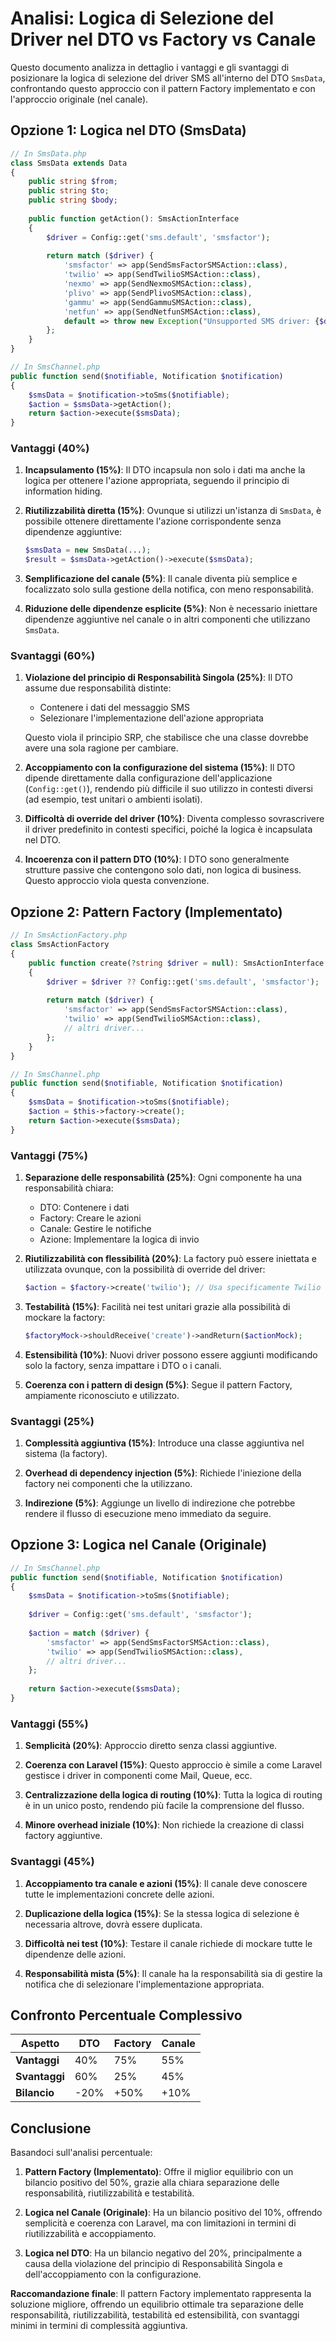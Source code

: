 # Analisi: Logica di Selezione del Driver nel DTO vs Factory vs Canale

Questo documento analizza in dettaglio i vantaggi e gli svantaggi di posizionare la logica di selezione del driver SMS all'interno del DTO `SmsData`, confrontando questo approccio con il pattern Factory implementato e con l'approccio originale (nel canale).

## Opzione 1: Logica nel DTO (SmsData)

```php
// In SmsData.php
class SmsData extends Data
{
    public string $from;
    public string $to;
    public string $body;
    
    public function getAction(): SmsActionInterface
    {
        $driver = Config::get('sms.default', 'smsfactor');
        
        return match ($driver) {
            'smsfactor' => app(SendSmsFactorSMSAction::class),
            'twilio' => app(SendTwilioSMSAction::class),
            'nexmo' => app(SendNexmoSMSAction::class),
            'plivo' => app(SendPlivoSMSAction::class),
            'gammu' => app(SendGammuSMSAction::class),
            'netfun' => app(SendNetfunSMSAction::class),
            default => throw new Exception("Unsupported SMS driver: {$driver}"),
        };
    }
}

// In SmsChannel.php
public function send($notifiable, Notification $notification)
{
    $smsData = $notification->toSms($notifiable);
    $action = $smsData->getAction();
    return $action->execute($smsData);
}
```

### Vantaggi (40%)

1. **Incapsulamento (15%)**: Il DTO incapsula non solo i dati ma anche la logica per ottenere l'azione appropriata, seguendo il principio di information hiding.

2. **Riutilizzabilità diretta (15%)**: Ovunque si utilizzi un'istanza di `SmsData`, è possibile ottenere direttamente l'azione corrispondente senza dipendenze aggiuntive:
   ```php
   $smsData = new SmsData(...);
   $result = $smsData->getAction()->execute($smsData);
   ```

3. **Semplificazione del canale (5%)**: Il canale diventa più semplice e focalizzato solo sulla gestione della notifica, con meno responsabilità.

4. **Riduzione delle dipendenze esplicite (5%)**: Non è necessario iniettare dipendenze aggiuntive nel canale o in altri componenti che utilizzano `SmsData`.

### Svantaggi (60%)

1. **Violazione del principio di Responsabilità Singola (25%)**: Il DTO assume due responsabilità distinte:
   - Contenere i dati del messaggio SMS
   - Selezionare l'implementazione dell'azione appropriata
   
   Questo viola il principio SRP, che stabilisce che una classe dovrebbe avere una sola ragione per cambiare.

2. **Accoppiamento con la configurazione del sistema (15%)**: Il DTO dipende direttamente dalla configurazione dell'applicazione (`Config::get()`), rendendo più difficile il suo utilizzo in contesti diversi (ad esempio, test unitari o ambienti isolati).

3. **Difficoltà di override del driver (10%)**: Diventa complesso sovrascrivere il driver predefinito in contesti specifici, poiché la logica è incapsulata nel DTO.

4. **Incoerenza con il pattern DTO (10%)**: I DTO sono generalmente strutture passive che contengono solo dati, non logica di business. Questo approccio viola questa convenzione.

## Opzione 2: Pattern Factory (Implementato)

```php
// In SmsActionFactory.php
class SmsActionFactory
{
    public function create(?string $driver = null): SmsActionInterface
    {
        $driver = $driver ?? Config::get('sms.default', 'smsfactor');
        
        return match ($driver) {
            'smsfactor' => app(SendSmsFactorSMSAction::class),
            'twilio' => app(SendTwilioSMSAction::class),
            // altri driver...
        };
    }
}

// In SmsChannel.php
public function send($notifiable, Notification $notification)
{
    $smsData = $notification->toSms($notifiable);
    $action = $this->factory->create();
    return $action->execute($smsData);
}
```

### Vantaggi (75%)

1. **Separazione delle responsabilità (25%)**: Ogni componente ha una responsabilità chiara:
   - DTO: Contenere i dati
   - Factory: Creare le azioni
   - Canale: Gestire le notifiche
   - Azione: Implementare la logica di invio

2. **Riutilizzabilità con flessibilità (20%)**: La factory può essere iniettata e utilizzata ovunque, con la possibilità di override del driver:
   ```php
   $action = $factory->create('twilio'); // Usa specificamente Twilio
   ```

3. **Testabilità (15%)**: Facilità nei test unitari grazie alla possibilità di mockare la factory:
   ```php
   $factoryMock->shouldReceive('create')->andReturn($actionMock);
   ```

4. **Estensibilità (10%)**: Nuovi driver possono essere aggiunti modificando solo la factory, senza impattare i DTO o i canali.

5. **Coerenza con i pattern di design (5%)**: Segue il pattern Factory, ampiamente riconosciuto e utilizzato.

### Svantaggi (25%)

1. **Complessità aggiuntiva (15%)**: Introduce una classe aggiuntiva nel sistema (la factory).

2. **Overhead di dependency injection (5%)**: Richiede l'iniezione della factory nei componenti che la utilizzano.

3. **Indirezione (5%)**: Aggiunge un livello di indirezione che potrebbe rendere il flusso di esecuzione meno immediato da seguire.

## Opzione 3: Logica nel Canale (Originale)

```php
// In SmsChannel.php
public function send($notifiable, Notification $notification)
{
    $smsData = $notification->toSms($notifiable);
    
    $driver = Config::get('sms.default', 'smsfactor');
    
    $action = match ($driver) {
        'smsfactor' => app(SendSmsFactorSMSAction::class),
        'twilio' => app(SendTwilioSMSAction::class),
        // altri driver...
    };
    
    return $action->execute($smsData);
}
```

### Vantaggi (55%)

1. **Semplicità (20%)**: Approccio diretto senza classi aggiuntive.

2. **Coerenza con Laravel (15%)**: Questo approccio è simile a come Laravel gestisce i driver in componenti come Mail, Queue, ecc.

3. **Centralizzazione della logica di routing (10%)**: Tutta la logica di routing è in un unico posto, rendendo più facile la comprensione del flusso.

4. **Minore overhead iniziale (10%)**: Non richiede la creazione di classi factory aggiuntive.

### Svantaggi (45%)

1. **Accoppiamento tra canale e azioni (15%)**: Il canale deve conoscere tutte le implementazioni concrete delle azioni.

2. **Duplicazione della logica (15%)**: Se la stessa logica di selezione è necessaria altrove, dovrà essere duplicata.

3. **Difficoltà nei test (10%)**: Testare il canale richiede di mockare tutte le dipendenze delle azioni.

4. **Responsabilità mista (5%)**: Il canale ha la responsabilità sia di gestire la notifica che di selezionare l'implementazione appropriata.

## Confronto Percentuale Complessivo

| Aspetto | DTO | Factory | Canale |
|---------|-----|---------|--------|
| **Vantaggi** | 40% | 75% | 55% |
| **Svantaggi** | 60% | 25% | 45% |
| **Bilancio** | -20% | +50% | +10% |

## Conclusione

Basandoci sull'analisi percentuale:

1. **Pattern Factory (Implementato)**: Offre il miglior equilibrio con un bilancio positivo del 50%, grazie alla chiara separazione delle responsabilità, riutilizzabilità e testabilità.

2. **Logica nel Canale (Originale)**: Ha un bilancio positivo del 10%, offrendo semplicità e coerenza con Laravel, ma con limitazioni in termini di riutilizzabilità e accoppiamento.

3. **Logica nel DTO**: Ha un bilancio negativo del 20%, principalmente a causa della violazione del principio di Responsabilità Singola e dell'accoppiamento con la configurazione.

**Raccomandazione finale**: Il pattern Factory implementato rappresenta la soluzione migliore, offrendo un equilibrio ottimale tra separazione delle responsabilità, riutilizzabilità, testabilità ed estensibilità, con svantaggi minimi in termini di complessità aggiuntiva.
